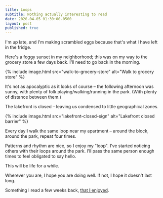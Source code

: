 ```yaml
---
title: Loops
subtitle: Nothing actually interesting to read
date: 2020-04-05 01:30:00-0500
layout: post
published: true
---
```


I'm up late, and I'm making scrambled eggs because that's what I have left in the fridge.

Here's a foggy sunset in my neighborhood; this was on my way to the grocery store a few days back. I'll need to go back in the morning.

{% include image.html src="walk-to-grocery-store" alt="Walk to grocery store" %}

It's not as apocalyptic as it looks of course – the following afternoon was sunny, with plenty of folk playing/walking/running in the park. (With plenty of distance between them.)

<!--more-->

The lakefront is closed – leaving us condensed to little geographical zones.

{% include image.html src="lakefront-closed-sign" alt="Lakefront closed barrier" %}

Every day I walk the same loop near my apartment – around the block, around the park, repeat four times.

Patterns and rhythm are nice, so I enjoy my "loop". I've started noticing others with their loops around the park. I'll pass the same person enough times to feel obligated to say hello.

This will be life for a while.

Wherever you are, I hope you are doing well. If not, I hope it doesn't last long.

Something I read a few weeks back, [that I enjoyed](https://kottke.org/20/03/some-people).
